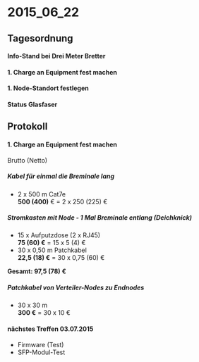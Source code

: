 # 2015_06_22
## Tagesordnung
#### Info-Stand bei Drei Meter Bretter
#### 1. Charge an Equipment fest machen
#### 1. Node-Standort festlegen
#### Status Glasfaser

## Protokoll
#### 1. Charge an Equipment fest machen
Brutto (Netto)
##### Kabel für einmal die Breminale lang
* 2 x 500 m Cat7e  
  **500 (400)** € = 2 x 250 (225) €

##### Stromkasten mit Node - 1 Mal Breminale entlang (Deichknick)
* 15 x Aufputzdose (2 x RJ45)  
  **75 (60) €** = 15 x 5 (4) €
* 30 x 0,50 m Patchkabel  
  **22,5 (18) €** = 30 x 0,75 (60) €

**Gesamt: 97,5 (78) €**

##### Patchkabel von Verteiler-Nodes zu Endnodes
* 30 x 30 m  
  **300 €** = 30 x 10 €

#### nächstes Treffen  03.07.2015
* Firmware (Test)
* SFP-Modul-Test